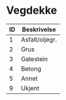 # Vegdekke

| ID | Beskrivelse    |
|----|----------------|
| 1  | Asfalt/oljegr. |
| 2  | Grus           |
| 3  | Gatestein      |
| 4  | Betong         |
| 5  | Annet          |
| 9  | Ukjent         |
